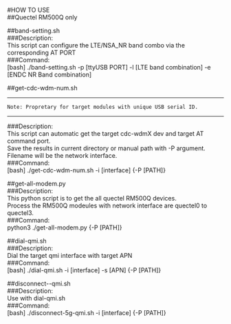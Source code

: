#HOW TO USE  
##Quectel RM500Q only   
  
##band-setting.sh   
###Description:  
    This script can configure the LTE/NSA_NR band combo via the corresponding AT PORT   
###Command:   
    [bash] ./band-setting.sh -p [ttyUSB PORT] -l [LTE band combination] -e [ENDC NR Band combination]  

##get-cdc-wdm-num.sh  

***
    Note: Propretary for target modules with unique USB serial ID.
***
###Description:  
    This script can automatic get the target cdc-wdmX dev and target AT command port.  
    Save the results in current directory or manual path with -P argument.   
    Filename will be the network interface.   
###Command:   
    [bash] ./get-cdc-wdm-num.sh -i [interface] {-P [PATH]}   

##get-all-modem.py  
###Description:  
    This python script is to get the all quectel RM500Q devices.   
    Process the RM500Q modeules with network interface are quectel0 to quectel3.   
###Command:   
    python3 ./get-all-modem.py {-P [PATH]}   

##dial-qmi.sh   
###Description:  
    Dial the target qmi interface with target APN   
###Command:   
    [bash] ./dial-qmi.sh -i [interface] -s [APN] {-P [PATH]}
   
##disconnect--qmi.sh   
###Description:   
    Use with dial-qmi.sh   
###Command:  
    [bash] ./disconnect-5g-qmi.sh -i [interface] {-P [PATH]}
